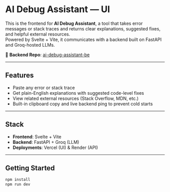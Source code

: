 # AI Debug Assistant — UI

This is the frontend for **AI Debug Assistant**, a tool that takes error messages or stack traces and returns clear explanations, suggested fixes, and helpful external resources.  
Powered by Svelte + Vite, it communicates with a backend built on FastAPI and Groq-hosted LLMs.

🔗 **Backend Repo**: [ai-debug-assistant-be](https://github.com/abhijithanumeswarakulkarni/ai-debug-assistant-be)

---

## Features

- Paste any error or stack trace
- Get plain-English explanations with suggested code-level fixes
- View related external resources (Stack Overflow, MDN, etc.)
- Built-in clipboard copy and live backend ping to prevent cold starts

---

## Stack

- **Frontend**: Svelte + Vite
- **Backend**: FastAPI + Groq (LLM)
- **Deployments**: Vercel (UI) & Render (API)

---

## Getting Started

```bash
npm install
npm run dev
